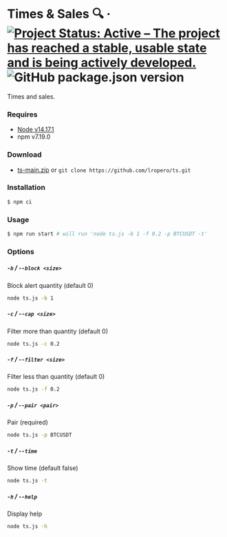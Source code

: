 # Times & Sales 🔍 &middot; [![Project Status: Active – The project has reached a stable, usable state and is being actively developed.](https://www.repostatus.org/badges/latest/active.svg)](https://www.repostatus.org/#active) ![GitHub package.json version](https://img.shields.io/github/package-json/v/lropero/ts)

Times and sales.

### Requires

- [Node v14.17.1](https://nodejs.org/)
- npm v7.19.0

### Download

- [ts-main.zip](https://github.com/lropero/ts/archive/main.zip) or `git clone https://github.com/lropero/ts.git`

### Installation

```sh
$ npm ci
```

### Usage

```sh
$ npm run start # will run 'node ts.js -b 1 -f 0.2 -p BTCUSDT -t'
```

### Options

##### `-b` / `--block <size>`

Block alert quantity (default 0)

```sh
node ts.js -b 1
```

##### `-c` / `--cap <size>`

Filter more than quantity (default 0)

```sh
node ts.js -c 0.2
```

##### `-f` / `--filter <size>`

Filter less than quantity (default 0)

```sh
node ts.js -f 0.2
```

##### `-p` / `--pair <pair>`

Pair (required)

```sh
node ts.js -p BTCUSDT
```

##### `-t` / `--time`

Show time (default false)

```sh
node ts.js -t
```

##### `-h` / `--help`

Display help

```sh
node ts.js -h
```
